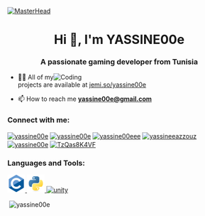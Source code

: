 [![MasterHead](https://im2.ezgif.com/tmp/ezgif-2-c53fdbc66c.gif)](jemi.so/yassine00e)
<h1 align="center">Hi 👋, I'm YASSINE00e</h1>
<h3 align="center">A passionate gaming developer from Tunisia</h3>
<img align="right" alt="Coding" width="400" src="https://cdn.dribbble.com/users/1162077/screenshots/3848914/programmer.gif">

- 👨‍💻 All of my projects are available at [jemi.so/yassine00e](jemi.so/yassine00e)

- 📫 How to reach me **yassine00e@gmail.com**

<h3 align="left">Connect with me:</h3>
<p align="left">
<a href="https://twitter.com/yassine00e" target="blank"><img align="center" src="https://raw.githubusercontent.com/rahuldkjain/github-profile-readme-generator/master/src/images/icons/Social/twitter.svg" alt="yassine00e" height="30" width="40" /></a>
<a href="https://linkedin.com/in/yassine00e" target="blank"><img align="center" src="https://raw.githubusercontent.com/rahuldkjain/github-profile-readme-generator/master/src/images/icons/Social/linked-in-alt.svg" alt="yassine00e" height="30" width="40" /></a>
<a href="https://fb.com/yassine00eee" target="blank"><img align="center" src="https://raw.githubusercontent.com/rahuldkjain/github-profile-readme-generator/master/src/images/icons/Social/facebook.svg" alt="yassine00eee" height="30" width="40" /></a>
<a href="https://instagram.com/yassineeazzouz" target="blank"><img align="center" src="https://raw.githubusercontent.com/rahuldkjain/github-profile-readme-generator/master/src/images/icons/Social/instagram.svg" alt="yassineeazzouz" height="30" width="40" /></a>
<a href="https://www.youtube.com/c/yassine00e" target="blank"><img align="center" src="https://raw.githubusercontent.com/rahuldkjain/github-profile-readme-generator/master/src/images/icons/Social/youtube.svg" alt="yassine00e" height="30" width="40" /></a>
<a href="https://discord.gg/TzQas8K4VF" target="blank"><img align="center" src="https://raw.githubusercontent.com/rahuldkjain/github-profile-readme-generator/master/src/images/icons/Social/discord.svg" alt="TzQas8K4VF" height="30" width="40" /></a>
</p>

<h3 align="left">Languages and Tools:</h3>
<p align="left"> <a href="https://www.cprogramming.com/" target="_blank" rel="noreferrer"> <img src="https://raw.githubusercontent.com/devicons/devicon/master/icons/c/c-original.svg" alt="c" width="40" height="40"/> </a> <a href="https://www.python.org" target="_blank" rel="noreferrer"> <img src="https://raw.githubusercontent.com/devicons/devicon/master/icons/python/python-original.svg" alt="python" width="40" height="40"/> </a> <a href="https://unity.com/" target="_blank" rel="noreferrer"> <img src="https://www.vectorlogo.zone/logos/unity3d/unity3d-icon.svg" alt="unity" width="40" height="40"/> </a> </p>

<p>&nbsp;<img align="center" src="https://github-readme-stats.vercel.app/api?username=yassine00e&show_icons=true&locale=en" alt="yassine00e" /></p>
